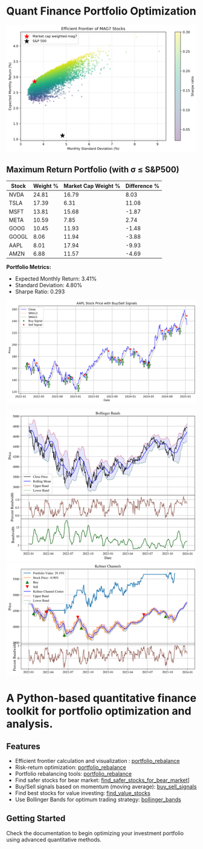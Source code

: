# Quant Finance Portfolio Optimization

![Efficient Frontier](figures/efficient_frontier.png)

## Maximum Return Portfolio (with σ ≤ S&P500)

| Stock | Weight % | Market Cap Weight % | Difference % |
|-------|----------|-------------------|--------------|
| NVDA  | 24.81    | 16.79             | 8.03         |
| TSLA  | 17.39    | 6.31              | 11.08        |
| MSFT  | 13.81    | 15.68             | -1.87        |
| META  | 10.59    | 7.85              | 2.74         |
| GOOG  | 10.45    | 11.93             | -1.48        |
| GOOGL | 8.06     | 11.94             | -3.88        |
| AAPL  | 8.01     | 17.94             | -9.93        |
| AMZN  | 6.88     | 11.57             | -4.69        |

**Portfolio Metrics:**
- Expected Monthly Return: 3.41%
- Standard Deviation: 4.80%
- Sharpe Ratio: 0.293

![Buy/Sell Signal using momentum](figures/AAPL_stock_price.png)

![Bollinger Bands](figures/bollinger_bands.png)
![Keltner Channels](figures/keltner_channels.png)

# A Python-based quantitative finance toolkit for portfolio optimization and analysis.

## Features
- Efficient frontier calculation and visualization : [portfolio_rebalance](portfolio_rebalance.ipynb)
- Risk-return optimization: [portfolio_rebalance](portfolio_rebalance.ipynb)
- Portfolio rebalancing tools: [portfolio_rebalance](portfolio_rebalance.ipynb)
- Find safer stocks for bear market: [find_safer_stocks_for_bear_market](find_safer_stocks_for_bear_market.ipynb)]
- Buy/Sell signals based on momentum (moving average): [buy_sell_signals](buy_sell_signals.ipynb)
- Find best stocks for value investing: [find_value_stocks](find_value_stocks.ipynb)
- Use Bollinger Bands for optimum trading strategy: [bollinger_bands](bollinger_bands.ipynb)

## Getting Started
Check the documentation to begin optimizing your investment portfolio using advanced quantitative methods.
